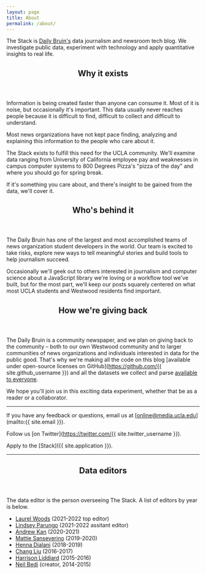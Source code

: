 ```yaml
---
layout: page
title: About
permalink: /about/
---
```


The Stack is [Daily Bruin's](http://dailybruin.com/) data journalism and newsroom tech blog. We investigate public data, experiment with technology and apply quantitative insights to real life.

<header class="about-subheader"> <h2>Why it exists </h2></header>

Information is being created faster than anyone can consume it. Most of it is noise, but occasionally it's important. This data usually never reaches people because it is difficult to find, difficult to collect and difficult to understand.

Most news organizations have not kept pace finding, analyzing and explaining this information to the people who care about it.

The Stack exists to fulfill this need for the UCLA community. We'll examine data ranging from University of California employee pay and weaknesses in campus computer systems to 800 Degrees Pizza's "pizza of the day" and where you should go for spring break.

If it's something you care about, and there's insight to be gained from the data, we'll cover it.

<header class="about-subheader"> <h2>Who's behind it</h2> </header>

The Daily Bruin has one of the largest and most accomplished teams of news organization student developers in the world. Our team is excited to take risks, explore new ways to tell meaningful stories and build tools to help journalism succeed.

Occasionally we'll geek out to others interested in journalism and computer science about a JavaScript library we're loving or a workflow tool we've built, but for the most part, we'll keep our posts squarely centered on what most UCLA students and Westwood residents find important.

<header class="about-subheader"> <h2>How we're giving back</h2> </header>

The Daily Bruin is a community newspaper, and we plan on giving back to the community – both to our own Westwood community and to larger communities of news organizations and individuals interested in data for the public good. That's why we're making all the code on this blog [available under open-source licenses on GitHub](https://github.com/{{ site.github_username }}) and all the datasets we collect and parse [available to everyone](https://github.com/dailybruin/the-stack/tree/master/datasets/).

We hope you'll join us in this exciting data experiment, whether that be as a reader or a collaborator.

---

If you have any feedback or questions, email us at [online@media.ucla.edu](mailto:{{ site.email }}).

Follow us [on Twitter](https://twitter.com/{{ site.twitter_username }}).

Apply to the [Stack]({{ site.application }}).

---

<header class="about-subheader"> <h2>Data editors</h2> </header>

The data editor is the person overseeing The Stack. A list of editors by year is below.

* [Laurel Woods](https://github.com/laurelrwoods) (2021-2022 top editor)
* [Lindsey Parungo](https://github.com/Lindseyp314) (2021-2022 assitant editor)
* [Andrew Kan](https://github.com/kandrewz) (2020-2021)
* [Mattie Sanseverino](https://github.com/mattiesansev) (2019-2020)
* [Henna Dialani](https://github.com/hennadialani) (2018-2019)
* [Chang Liu](https://github.com/shampliu) (2016-2017)
* [Harrison Liddiard](https://github.com/liddiard) (2015-2016)
* [Neil Bedi](https://github.com/nbedi) (creator, 2014-2015)
